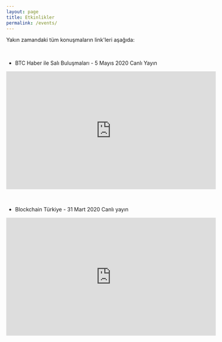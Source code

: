 ```yaml
---
layout: page
title: Etkinlikler
permalink: /events/
---
```


Yakın zamandaki tüm konuşmaların link'leri aşağıda: 


&nbsp;


- BTC Haber ile Salı Buluşmaları - 5 Mayıs 2020 Canlı Yayın 

<iframe width="560" height="315" src="https://www.youtube.com/embed/ZYt_9Zp6YaU" frameborder="0" allow="autoplay; encrypted-media" allowfullscreen></iframe>


&nbsp;

- Blockchain Türkiye - 31 Mart 2020 Canlı yayın 

<iframe width="560" height="315" src="https://www.youtube.com/embed/gCjw1-4ZOAs" frameborder="0" allow="autoplay; encrypted-media" allowfullscreen></iframe>


